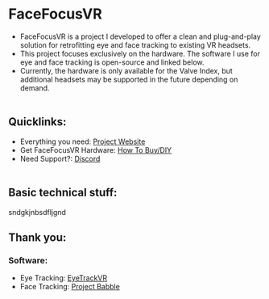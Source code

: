 # FaceFocusVR

  + FaceFocusVR is a project I developed to offer a clean and plug-and-play solution for retrofitting eye and face tracking to existing VR headsets.
  + This project focuses exclusively on the hardware. The software I use for eye and face tracking is open-source and linked below.
  + Currently, the hardware is only available for the Valve Index, but additional headsets may be supported in the future depending on demand.
<br/><br/>

## Quicklinks:
  + Everything you need: [Project Website](TBD)
  + Get FaceFocusVR Hardware: [How To Buy/DIY](https://github.com/FaceFocusVR/.github/blob/main/README_BUY.md)
  + Need Support?: [Discord](TBD)
<br/><br/>

## Basic technical stuff:
sndgkjnbsdfljgnd


## Thank you:

### Software:
  + Eye Tracking: [EyeTrackVR](https://github.com/EyeTrackVR/EyeTrackVR)
  + Face Tracking: [Project Babble](https://github.com/Project-Babble)
